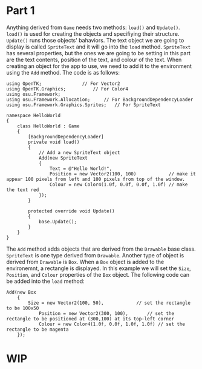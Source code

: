 # Part 1

Anything derived from `Game` needs two methods: `load()` and `Update()`. `load()` is used for creating the objects and specifiying their structure. `Update()` runs those objects' bahaviors. The text object we are going to display is called `SpriteText` and it will go into the `load` method. `SpriteText` has several properties, but the ones we are going to be setting in this part are the text contents, position of the text, and colour of the text. When creating an object for the app to use, we need to add it to the environment using the `Add` method. The code is as follows:

	using OpenTK;				// For Vector2
	using OpenTK.Graphics;    		// For Color4
	using osu.Framework;
    using osu.Framework.Allocation;		// For BackgroundDependencyLoader
    using osu.Framework.Graphics.Sprites; 	// For SpriteText

    namespace HelloWorld
    {
        class HelloWorld : Game
        {
            [BackgroundDependencyLoader]
            private void load()
            {
	            // Add a new SpriteText object
                Add(new SpriteText
                {
                    Text = @"Hello World!",
                    Position = new Vector2(100, 100)            // make it appear 100 pixels from left and 100 pixels from top of the window.
                    Colour = new Color4(1.0f, 0.0f, 0.0f, 1.0f) // make the text red
                });
            }

            protected override void Update()
            {
                base.Update();
            }
        }
    }


The `Add` method adds objects that are derived from the `Drawable` base class. `SpriteText` is one type derived from `Drawable`. Another type of object is derived from `Drawable` is `Box`. When a `Box` object is added to the environemnt, a rectangle is displayed. In this example we will set the `Size`, `Position`, and `Colour` properties of the `Box` object. The following code can be added into the `load` method:
	
	Add(new Box
        {
        	Size = new Vector2(100, 50),			// set the rectangle to be 100x50
                Position = new Vector2(300, 100),		// set the rectangle to be positioned at (300,100) at its top-left corner
                Colour = new Color4(1.0f, 0.0f, 1.0f, 1.0f)	// set the rectangle to be magenta
        });

# WIP

